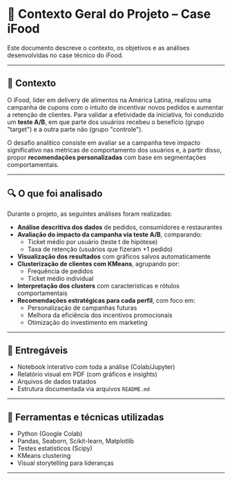 # 🧾 Contexto Geral do Projeto – Case iFood

Este documento descreve o contexto, os objetivos e as análises desenvolvidas no case técnico do iFood.

---

## 🧠 Contexto

O iFood, líder em delivery de alimentos na América Latina, realizou uma campanha de cupons com o intuito de incentivar novos pedidos e aumentar a retenção de clientes. Para validar a efetividade da iniciativa, foi conduzido um **teste A/B**, em que parte dos usuários recebeu o benefício (grupo "target") e a outra parte não (grupo "controle").

O desafio analítico consiste em avaliar se a campanha teve impacto significativo nas métricas de comportamento dos usuários e, a partir disso, propor **recomendações personalizadas** com base em segmentações comportamentais.

---

## 🔍 O que foi analisado

Durante o projeto, as seguintes análises foram realizadas:

- **Análise descritiva dos dados** de pedidos, consumidores e restaurantes
- **Avaliação do impacto da campanha via teste A/B**, comparando:
  - Ticket médio por usuário (teste t de hipótese)
  - Taxa de retenção (usuários que fizeram +1 pedido)
- **Visualização dos resultados** com gráficos salvos automaticamente
- **Clusterização de clientes com KMeans**, agrupando por:
  - Frequência de pedidos
  - Ticket médio individual
- **Interpretação dos clusters** com características e rótulos comportamentais
- **Recomendações estratégicas para cada perfil**, com foco em:
  - Personalização de campanhas futuras
  - Melhora da eficiência dos incentivos promocionais
  - Otimização do investimento em marketing

---

## 📌 Entregáveis

- Notebook interativo com toda a análise (Colab/Jupyter)
- Relatório visual em PDF (com gráficos e insights)
- Arquivos de dados tratados
- Estrutura documentada via arquivos `README.md`

---

## 🧰 Ferramentas e técnicas utilizadas

- Python (Google Colab)
- Pandas, Seaborn, Scikit-learn, Matplotlib
- Testes estatísticos (Scipy)
- KMeans clustering
- Visual storytelling para lideranças

---



